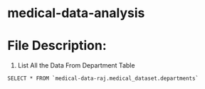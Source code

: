 # medical-data-analysis
# File Description:


1) List All the Data From Department Table
``` 
SELECT * FROM `medical-data-raj.medical_dataset.departments`
```
